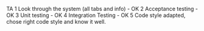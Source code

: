 
TA
1 Look through the system (all tabs and info) - OK
2 Acceptance testing - OK
3 Unit testing - OK
4 Integration Testing - OK
5 Code style adapted, chose right code style and know it well.
